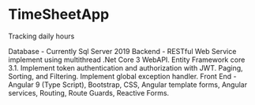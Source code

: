 # TimeSheetApp
Tracking daily hours

Database - Currently Sql Server 2019
Backend - RESTful Web Service implement using multithread .Net Core 3 WebAPI.
          Entity Framework core 3.1.
          Implement token authentication and authorization with JWT.
          Paging, Sorting, and Filtering.
          Implement global exception handler.
Front End - Angular 9 (Type Script), Bootstrap, CSS, Angular template forms, Angular services, Routing, Route Guards, Reactive Forms.
